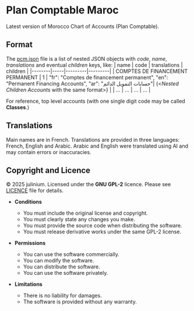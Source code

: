 # Plan Comptable Maroc

Latest version of Morocco Chart of Accounts (Plan Comptable).
## Format
The [pcm.json](https://github.com/Julinium/plan_comptable_maroc/blob/main/pcm.json) file is a list of nested JSON objects with *code*, *name*, *translations* and eventual *children* keys, like:
| name   | code | translations | children |
|--------|-----|---------|---------|
| COMPTES DE FINANCEMENT PERMANENT  | 1  |             "fr": "Comptes de financement permanent", "en": "Permanent Financing Accounts", "ar": "حسابات التمويل الدائم"| {<*Nested Children Accounts* with the same format>} |
| ... | ... | ... | ... |

For reference, top level accounts (with one single digit code may be called **Classes**.)
## Translations
Main names are in French. Translations are provided in three languages: French, English and Arabic. 
Arabic and English were translated using AI and may contain errors or inaccuracies.

## Copyright and Licence
© 2025 julinium. Licensed under the **GNU GPL-2** licence. Please see [LICENCE](https://github.com/Julinium/plan_comptable_maroc/blob/main/LICENSE) file for details. 

- **Conditions**
  - You must include the original license and copyright.
  - You must clearly state any changes you make.
  - You must provide the source code when distributing the software.
  - You must release derivative works under the same GPL-2 license.

- **Permissions**
  - You can use the software commercially.
  - You can modify the software.
  - You can distribute the software.
  - You can use the software privately.

- **Limitations**
  - There is no liability for damages.
  - The software is provided without any warranty.
